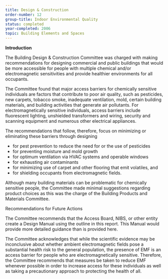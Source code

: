 ```yaml
---
title: Design & Construction
order-number: 12
group-title: Indoor Environmental Quality
status: completed
year-completed: 2006
topic: Building Elements and Spaces
---
```


**Introduction**

The Building Design & Construction Committee was charged with making recommendations for designing commercial and public buildings that would be more accessible for people with multiple chemical and/or electromagnetic sensitivities and provide healthier environments for all occupants.

The Committee found that major access barriers for chemically sensitive individuals are factors that contribute to poor air quality, such as pesticides, new carpets, tobacco smoke, inadequate ventilation, mold, certain building materials, and building activities that generate air pollutants. For electromagnetically sensitive individuals, access barriers include fluorescent lighting, unshielded transformers and wiring, security and scanning equipment and numerous other electrical appliances.

The recommendations that follow, therefore, focus on minimizing or eliminating these barriers through designing

-   for pest prevention to reduce the need for or the use of pesticides
-   for preventing moisture and mold growth
-   for optimum ventilation via HVAC systems and operable windows
-   for exhausting air contaminants
-   for minimizing use of carpet and other flooring that emit volatiles, and
-   for shielding occupants from electromagnetic fields.

Although many building materials can be problematic for chemically sensitive people, the Committee made minimal suggestions regarding product choices as this was the charge of the Building Products and Materials Committee.

Recommendations for Future Actions

The Committee recommends that the Access Board, NIBS, or other entity create a Design Manual using the outline in this report. This Manual would provide more detailed guidance than is provided here.

The Committee acknowledges that while the scientific evidence may be inconclusive about whether ambient electromagnetic fields pose a substantial health risk to the general population, the presence of EMF is an access barrier for people who are electromagnetically sensitive. Therefore, the Committee recommends that measures be taken to reduce EMF whenever possible in order to increase access for these individuals as well as taking a precautionary approach to protecting the health of all.
